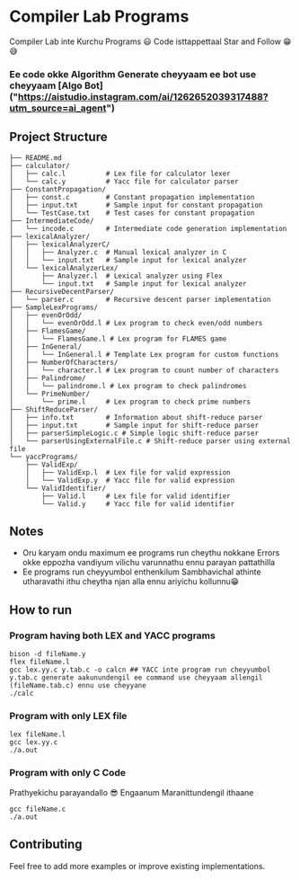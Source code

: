 # Compiler Lab Programs

Compiler Lab inte Kurchu Programs 😃
Code isttappettaal Star and Follow 😁😅    
### Ee code okke Algorithm Generate cheyyaam ee bot use cheyyaam [Algo Bot] ("https://aistudio.instagram.com/ai/1262652039317488?utm_source=ai_agent")

## Project Structure

```
├── README.md
├── calculator/
│   ├── calc.l          # Lex file for calculator lexer
│   └── calc.y          # Yacc file for calculator parser
├── ConstantPropagation/
│   ├── const.c         # Constant propagation implementation
│   ├── input.txt       # Sample input for constant propagation
│   └── TestCase.txt    # Test cases for constant propagation
├── IntermediateCode/
│   └── incode.c        # Intermediate code generation implementation
├── lexicalAnalyzer/
│   ├── lexicalAnalyzerC/
│   │   ├── Analyzer.c  # Manual lexical analyzer in C
│   │   └── input.txt   # Sample input for lexical analyzer
│   └── lexicalAnalyzerLex/
│       ├── Analyzer.l  # Lexical analyzer using Flex
│       └── input.txt   # Sample input for lexical analyzer
├── RecursiveDecentParser/
│   └── parser.c        # Recursive descent parser implementation
├── SampleLexPrograms/
│   ├── evenOrOdd/
│   │   └── evenOrOdd.l # Lex program to check even/odd numbers
│   ├── FlamesGame/
│   │   └── FlamesGame.l # Lex program for FLAMES game
│   ├── InGeneral/
│   │   └── InGeneral.l # Template Lex program for custom functions
│   ├── NumberOfCharacters/
│   │   └── character.l # Lex program to count number of characters
│   ├── Palindrome/
│   │   └── palindrome.l # Lex program to check palindromes
│   └── PrimeNumber/
│       └── prime.l     # Lex program to check prime numbers
├── ShiftReduceParser/
│   ├── info.txt        # Information about shift-reduce parser
│   ├── input.txt       # Sample input for shift-reduce parser
│   ├── parserSimpleLogic.c # Simple logic shift-reduce parser
│   └── parserUsingExternalFile.c # Shift-reduce parser using external file
└── yaccPrograms/
    ├── ValidExp/
    │   ├── ValidExp.l  # Lex file for valid expression
    │   └── ValidExp.y  # Yacc file for valid expression
    └── ValidIdentifier/
        ├── Valid.l     # Lex file for valid identifier
        └── Valid.y     # Yacc file for valid identifier
```

## Notes

- Oru karyam ondu maximum ee programs run cheythu nokkane Errors okke eppozha vandiyum vilichu varunnathu ennu parayan pattathilla
- Ee programs run cheyyumbol enthenkilum Sambhavichal athinte utharavathi ithu cheytha njan alla ennu ariyichu kollunnu😁

## How to run
### Program having both LEX and YACC programs
```
bison -d fileName.y  
flex fileName.l        
gcc lex.yy.c y.tab.c -o calcn ## YACC inte program run cheyyumbol y.tab.c generate aakunundengil ee command use cheyyaam allengil (fileName.tab.c) ennu use cheyyane
./calc
```

### Program with only LEX file
```
lex fileName.l
gcc lex.yy.c
./a.out
```
### Program with only C Code
Prathyekichu parayandallo 😎
Engaanum Maranittundengil ithaane
```
gcc fileName.c
./a.out
```
## Contributing

Feel free to add more examples or improve existing implementations.

